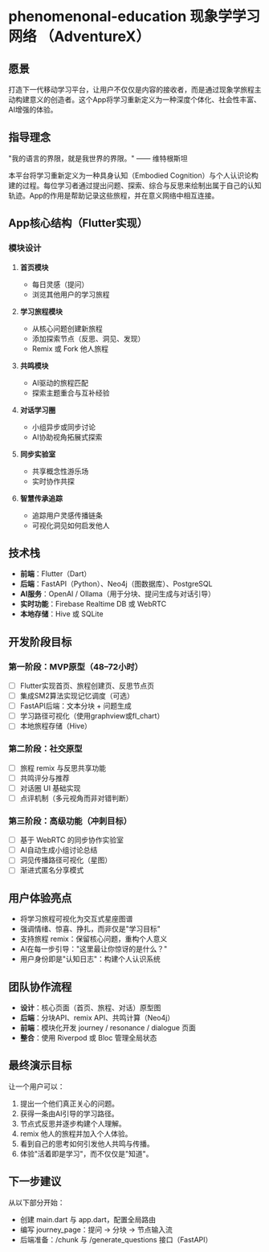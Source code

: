 # phenomenonal-education 现象学学习网络 （AdventureX）

## 愿景
打造下一代移动学习平台，让用户不仅仅是内容的接收者，而是通过现象学旅程主动构建意义的创造者。这个App将学习重新定义为一种深度个体化、社会性丰富、AI增强的体验。

## 指导理念
"我的语言的界限，就是我世界的界限。" —— 维特根斯坦

本平台将学习重新定义为一种具身认知（Embodied Cognition）与个人认识论构建的过程。每位学习者通过提出问题、探索、综合与反思来绘制出属于自己的认知轨迹。App的作用是帮助记录这些旅程，并在意义网络中相互连接。

## App核心结构（Flutter实现）

### 模块设计
1. **首页模块**
   - 每日灵感（提问）
   - 浏览其他用户的学习旅程

2. **学习旅程模块**
   - 从核心问题创建新旅程
   - 添加探索节点（反思、洞见、发现）
   - Remix 或 Fork 他人旅程

3. **共鸣模块**
   - AI驱动的旅程匹配
   - 探索主题重合与互补经验

4. **对话学习圈**
   - 小组异步或同步讨论
   - AI协助视角拓展式探索

5. **同步实验室**
   - 共享概念性游乐场
   - 实时协作共探

6. **智慧传承追踪**
   - 追踪用户灵感传播链条
   - 可视化洞见如何启发他人

## 技术栈
- **前端**：Flutter（Dart）
- **后端**：FastAPI（Python）、Neo4j（图数据库）、PostgreSQL
- **AI服务**：OpenAI / Ollama（用于分块、提问生成与对话引导）
- **实时功能**：Firebase Realtime DB 或 WebRTC
- **本地存储**：Hive 或 SQLite

## 开发阶段目标

### 第一阶段：MVP原型（48–72小时）
- [ ] Flutter实现首页、旅程创建页、反思节点页
- [ ] 集成SM2算法实现记忆调度（可选）
- [ ] FastAPI后端：文本分块 + 问题生成
- [ ] 学习路径可视化（使用graphview或fl_chart）
- [ ] 本地旅程存储（Hive）

### 第二阶段：社交原型
- [ ] 旅程 remix 与反思共享功能
- [ ] 共鸣评分与推荐
- [ ] 对话圈 UI 基础实现
- [ ] 点评机制（多元视角而非对错判断）

### 第三阶段：高级功能（冲刺目标）
- [ ] 基于 WebRTC 的同步协作实验室
- [ ] AI自动生成小组讨论总结
- [ ] 洞见传播路径可视化（星图）
- [ ] 渐进式匿名分享模式

## 用户体验亮点
- 将学习旅程可视化为交互式星座图谱
- 强调情绪、惊喜、挣扎，而非仅是"学习目标"
- 支持旅程 remix：保留核心问题，重构个人意义
- AI在每一步引导："这里最让你惊讶的是什么？"
- 用户身份即是"认知日志"：构建个人认识系统

## 团队协作流程
- **设计**：核心页面（首页、旅程、对话）原型图
- **后端**：分块API、remix API、共鸣计算（Neo4j）
- **前端**：模块化开发 journey / resonance / dialogue 页面
- **整合**：使用 Riverpod 或 Bloc 管理全局状态

## 最终演示目标
让一个用户可以：
1. 提出一个他们真正关心的问题。
2. 获得一条由AI引导的学习路径。
3. 节点式反思并逐步构建个人理解。
4. remix 他人的旅程并加入个人体验。
5. 看到自己的思考如何引发他人共鸣与传播。
6. 体验"活着即是学习"，而不仅仅是"知道"。

## 下一步建议
从以下部分开始：
- 创建 main.dart 与 app.dart，配置全局路由
- 编写 journey_page：提问 → 分块 → 节点输入流
- 后端准备：/chunk 与 /generate_questions 接口（FastAPI）
